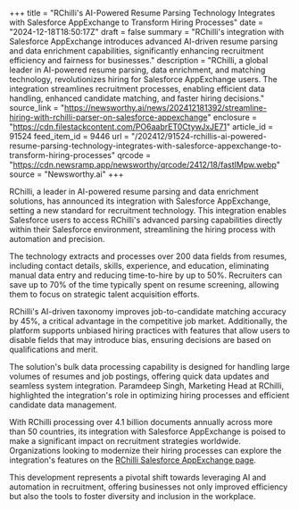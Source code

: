 +++
title = "RChilli's AI-Powered Resume Parsing Technology Integrates with Salesforce AppExchange to Transform Hiring Processes"
date = "2024-12-18T18:50:17Z"
draft = false
summary = "RChilli's integration with Salesforce AppExchange introduces advanced AI-driven resume parsing and data enrichment capabilities, significantly enhancing recruitment efficiency and fairness for businesses."
description = "RChilli, a global leader in AI-powered resume parsing, data enrichment, and matching technology, revolutionizes hiring for Salesforce AppExchange users. The integration streamlines recruitment processes, enabling efficient data handling, enhanced candidate matching, and faster hiring decisions."
source_link = "https://newsworthy.ai/news/202412181392/streamline-hiring-with-rchilli-parser-on-salesforce-appexchange"
enclosure = "https://cdn.filestackcontent.com/PO6aabrET0CtywJxJE71"
article_id = 91524
feed_item_id = 9446
url = "/202412/91524-rchillis-ai-powered-resume-parsing-technology-integrates-with-salesforce-appexchange-to-transform-hiring-processes"
qrcode = "https://cdn.newsramp.app/newsworthy/qrcode/2412/18/fastIMpw.webp"
source = "Newsworthy.ai"
+++

<p>RChilli, a leader in AI-powered resume parsing and data enrichment solutions, has announced its integration with Salesforce AppExchange, setting a new standard for recruitment technology. This integration enables Salesforce users to access RChilli's advanced parsing capabilities directly within their Salesforce environment, streamlining the hiring process with automation and precision.</p><p>The technology extracts and processes over 200 data fields from resumes, including contact details, skills, experience, and education, eliminating manual data entry and reducing time-to-hire by up to 50%. Recruiters can save up to 70% of the time typically spent on resume screening, allowing them to focus on strategic talent acquisition efforts.</p><p>RChilli's AI-driven taxonomy improves job-to-candidate matching accuracy by 45%, a critical advantage in the competitive job market. Additionally, the platform supports unbiased hiring practices with features that allow users to disable fields that may introduce bias, ensuring decisions are based on qualifications and merit.</p><p>The solution's bulk data processing capability is designed for handling large volumes of resumes and job postings, offering quick data updates and seamless system integration. Paramdeep Singh, Marketing Head at RChilli, highlighted the integration's role in optimizing hiring processes and efficient candidate data management.</p><p>With RChilli processing over 4.1 billion documents annually across more than 50 countries, its integration with Salesforce AppExchange is poised to make a significant impact on recruitment strategies worldwide. Organizations looking to modernize their hiring processes can explore the integration's features on the <a href='https://appexchange.salesforce.com/appxListingDetail?listingId=a0N3A00000EcsSUUAZ' rel='nofollow' target='_blank'>RChilli Salesforce AppExchange page</a>.</p><p>This development represents a pivotal shift towards leveraging AI and automation in recruitment, offering businesses not only improved efficiency but also the tools to foster diversity and inclusion in the workplace.</p>